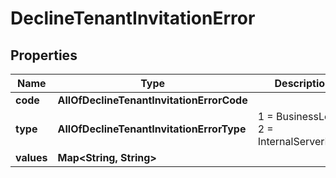 # DeclineTenantInvitationError

## Properties
Name | Type | Description | Notes
------------ | ------------- | ------------- | -------------
**code** | **AllOfDeclineTenantInvitationErrorCode** |  |  [optional]
**type** | **AllOfDeclineTenantInvitationErrorType** |   1 &#x3D; BusinessLogic  2 &#x3D; InternalServerError |  [optional]
**values** | **Map&lt;String, String&gt;** |  |  [optional]
